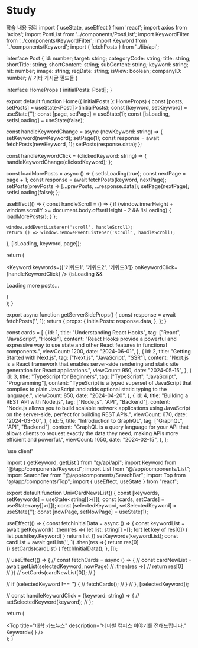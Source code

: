 # Study
학습 내용 정리
import { useState, useEffect } from 'react';
import axios from 'axios';
import PostList from '../components/PostList';
import KeywordFilter from '../components/KeywordFilter';
import Keyword from '../components/Keyword';
import { fetchPosts } from '../lib/api';

interface Post {
  id: number;
  target: string;
  categoryCode: string;
  title: string;
  shortTitle: string;
  shortContent: string;
  subContent: string;
  keyword: string;
  hit: number;
  image: string;
  regDate: string;
  isView: boolean;
  companyID: number;
  // 기타 게시글 필드들
}

interface HomeProps {
  initialPosts: Post[];
}

export default function Home({ initialPosts }: HomeProps) {
  const [posts, setPosts] = useState<Post[]>(initialPosts);
  const [keyword, setKeyword] = useState<string>('');
  const [page, setPage] = useState<number>(1);
  const [isLoading, setIsLoading] = useState<boolean>(false);

  const handleKeywordChange = async (newKeyword: string) => {
    setKeyword(newKeyword);
    setPage(1);
    const response = await fetchPosts(newKeyword, 1);
    setPosts(response.data);
  };

  const handleKeywordClick = (clickedKeyword: string) => {
    handleKeywordChange(clickedKeyword);
  };

  const loadMorePosts = async () => {
    setIsLoading(true);
    const nextPage = page + 1;
    const response = await fetchPosts(keyword, nextPage);
    setPosts(prevPosts => [...prevPosts, ...response.data]);
    setPage(nextPage);
    setIsLoading(false);
  };

  useEffect(() => {
    const handleScroll = () => {
      if (window.innerHeight + window.scrollY >= document.body.offsetHeight - 2 && !isLoading) {
        loadMorePosts();
      }
    };

    window.addEventListener('scroll', handleScroll);
    return () => window.removeEventListener('scroll', handleScroll);
  }, [isLoading, keyword, page]);

  return (
    <div>
      <KeywordFilter keyword={keyword} onKeywordChange={handleKeywordChange} />
      <Keyword keywords={['키워드1', '키워드2', '키워드3']} onKeywordClick={handleKeywordClick} />
      <PostList posts={posts} />
      {isLoading && <p>Loading more posts...</p>}
    </div>
  );
}

export async function getServerSideProps() {
  const response = await fetchPosts('', 1);
  return {
    props: {
      initialPosts: response.data,
    },
  };
}




const cards = [
  {
    id: 1,
    title: "Understanding React Hooks",
    tag: ["React", "JavaScript", "Hooks"],
    content: "React Hooks provide a powerful and expressive way to use state and other React features in functional components.",
    viewCount: 1200,
    date: "2024-06-01",
  },
  {
    id: 2,
    title: "Getting Started with Next.js",
    tag: ["Next.js", "JavaScript", "SSR"],
    content: "Next.js is a React framework that enables server-side rendering and static site generation for React applications.",
    viewCount: 950,
    date: "2024-05-15",
  },
  {
    id: 3,
    title: "TypeScript for Beginners",
    tag: ["TypeScript", "JavaScript", "Programming"],
    content: "TypeScript is a typed superset of JavaScript that compiles to plain JavaScript and adds optional static typing to the language.",
    viewCount: 850,
    date: "2024-04-20",
  },
  {
    id: 4,
    title: "Building a REST API with Node.js",
    tag: ["Node.js", "API", "Backend"],
    content: "Node.js allows you to build scalable network applications using JavaScript on the server-side, perfect for building REST APIs.",
    viewCount: 670,
    date: "2024-03-30",
  },
  {
    id: 5,
    title: "Introduction to GraphQL",
    tag: ["GraphQL", "API", "Backend"],
    content: "GraphQL is a query language for your API that allows clients to request exactly the data they need, making APIs more efficient and powerful.",
    viewCount: 1050,
    date: "2024-02-15",
  },
];




'use client'

import { getKeyword, getList } from "@/api/api";
import Keyword from "@/app/components/Keyword";
import List from "@/app/components/List";
import SearchBar from "@/app/components/SearchBar";
import Top from "@/app/components/Top";
import { useEffect, useState } from "react";


export default function UnivCardNewsList() {
  const [keywords, setKeywords] = useState<string[]>([]);
  const [cards, setCards] = useState<any[]>([]);
  const [selectedKeyword, setSelectedKeyword] = useState<string>('');
  const [nowPage, setNowPage] = useState<number>(1);

  useEffect(() => {
    const fetchInitialData = async () => {
      const keywordList = await getKeyword()
                                .then(res =>{
                                  let list: string[] =[];
                                  for( let key of res[0]) {
                                    list.push(key.Keyword)
                                  }
                                  return list
                                })
      setKeywords(keywordList);
      const cardList = await getList('', 1)
                              .then(res =>{
                                 return res[0]  
                              })
      setCards(cardList)
    }
    fetchInitialData();
  }, []);

  // useEffect(() => {
  //   const fetchCards = async () => {
  //     const cardNewList = await getList(selectedKeyword, nowPage)
  //                                 .then(res =>{
  //                                   return res[0]  
  //                                 })
  //     setCards(cardNewList[0]);
  //   }

  //   if (selectedKeyword !== '') {
  //     fetchCards();
  //   }
  // }, [selectedKeyword]);

  // const handleKeywordClick = (keyword: string) => {
  //   setSelectedKeyword(keyword);
  // };

  return (
    <div>
      <Top
        title="대학 카드뉴스"
        description="테마별 캠퍼스 이야기를 전해드립니다."
        Keyword={
          <Keyword keywords={keywords} />
        }
      />
      <div className="container bg_dark">
        <div className="contents">
          <SearchBar />
          <List contents={cards} />
        </div>
      </div>
    </div>
  );
}